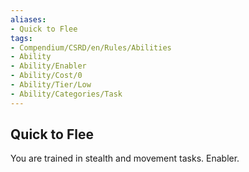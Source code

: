 ```yaml
---
aliases:
- Quick to Flee
tags:
- Compendium/CSRD/en/Rules/Abilities
- Ability
- Ability/Enabler
- Ability/Cost/0
- Ability/Tier/Low
- Ability/Categories/Task
---
```


  
## Quick to Flee  
You are trained in stealth and movement tasks. Enabler.